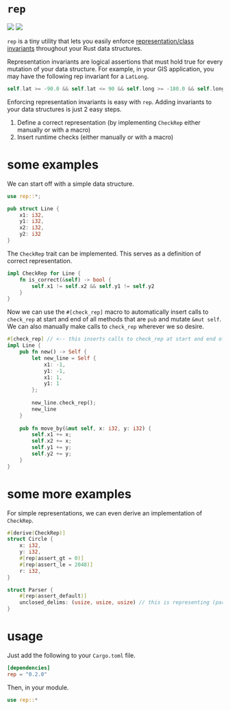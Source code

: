 # `rep`
[![](http://meritbadge.herokuapp.com/rep)](https://crates.io/crates/rep)
[![](https://docs.rs/rep/badge.svg)](https://docs.rs/rep)

`rep` is a tiny utility that lets you easily enforce [representation/class invariants](https://en.wikipedia.org/wiki/Class_invariant) throughout your Rust data structures.

Representation invariants are logical assertions that must hold true for every mutation of your data structure. For example, in your GIS application, you may have the following rep invariant for a `LatLong`.
```rust
self.lat >= -90.0 && self.lat <= 90 && self.long >= -180.0 && self.long <= 180
```

Enforcing representation invariants is easy with `rep`. Adding invariants to your data structures is just 2 easy steps.
1. Define a correct representation (by implementing `CheckRep` either manually or with a macro)
2. Insert runtime checks (either manually or with a macro)

# some examples

We can start off with a simple data structure.
```rust
use rep::*;

pub struct Line {
    x1: i32,
    y1: i32,
    x2: i32,
    y2: i32
}
```
The `CheckRep` trait can be implemented. This serves as a definition of correct representation.
```rust
impl CheckRep for Line {
    fn is_correct(&self) -> bool {
        self.x1 != self.x2 && self.y1 != self.y2
    }
}
```
Now we can use the `#[check_rep]` macro to automatically insert calls to `check_rep` at start and end of all methods that are `pub` and mutate `&mut self`. We can also manually make calls to `check_rep` wherever we so desire.
```rust
#[check_rep] // <-- this inserts calls to check_rep at start and end of move_by
impl Line {
    pub fn new() -> Self {
        let new_line = Self {
            x1: -1,
            y1: -1,
            x1: 1,
            y1: 1
        };
        
        new_line.check_rep();
        new_line
    }
    
    pub fn move_by(&mut self, x: i32, y: i32) {
        self.x1 += x;
        self.x2 += x;
        self.y1 += y;
        self.y2 += y;
    }
}
```

# some more examples
For simple representations, we can even derive an implementation of `CheckRep`.
```rust
#[derive(CheckRep)]
struct Circle {
    x: i32,
    y: i32,
    #[rep(assert_gt = 0)]
    #[rep(assert_le = 2048)]
    r: i32,
}
```
```rust
struct Parser {
    #[rep(assert_default)]
    unclosed_delims: (usize, usize, usize) // this is representing (parens, braces, brackets)
}
```

# usage

Just add the following to your `Cargo.toml` file.
```toml
[dependencies]
rep = "0.2.0"
```

Then, in your module.
```rust
use rep::*
```
